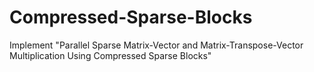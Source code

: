 # Compressed-Sparse-Blocks
Implement "Parallel Sparse Matrix-Vector and Matrix-Transpose-Vector Multiplication Using Compressed Sparse Blocks"
